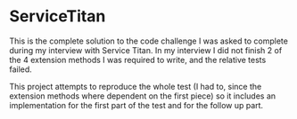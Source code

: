 # ServiceTitan

This is the complete solution to the code challenge I was asked to complete during my interview with Service Titan.
In my interview I did not finish 2 of the 4 extension methods I was required to write, and the relative tests failed. 

This project attempts to reproduce the whole test (I had to, since the extension methods where dependent on the first piece)
so it includes an implementation for the first part of the test and for the follow up part.


